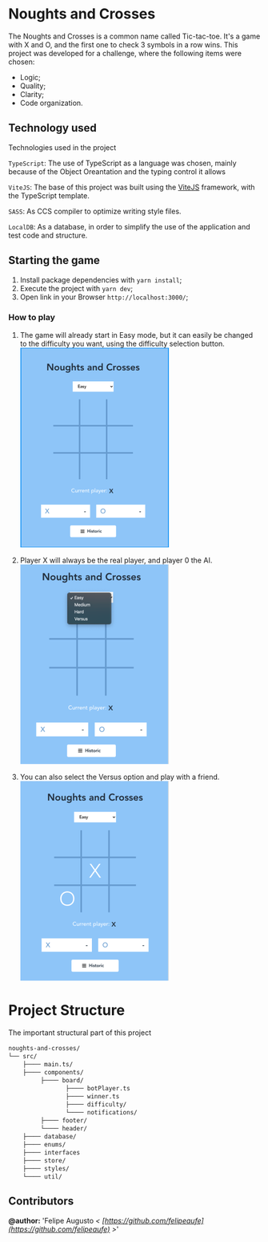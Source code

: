 # Noughts and Crosses

The Noughts and Crosses is a common name called Tic-tac-toe. It's a game with X and O, and the first one to check 3 symbols in a row wins.
This project was developed for a challenge, where the following items were chosen:

* Logic;
* Quality;
* Clarity;
* Code organization.

## Technology used
Technologies used in the project

`TypeScript`: The use of TypeScript as a language was chosen, mainly because of the Object Oreantation and the typing control it allows

`ViteJS`: The base of this project was built using the [ViteJS](https://vitejs.dev/) framework, with the TypeScript template.

`SASS`: As CCS compiler to optimize writing style files.

`LocalDB`: As a database, in order to simplify the use of the application and test code and structure.


## Starting the game

1. Install package dependencies with `yarn install`;
2. Execute the project with `yarn dev`;
3. Open link in your Browser `http://localhost:3000/`;

### How to play

1. The game will already start in Easy mode, but it can easily be changed to the difficulty you want, using the difficulty selection button.
![](https://github.com/felipeaufe/noughts-and-crosses/blob/main/doc/screenshot_1.png?raw=true)


2. Player X will always be the real player, and player 0 the AI.
![](https://github.com/felipeaufe/noughts-and-crosses/blob/main/doc/screenshot_2.png?raw=true)

3. You can also select the Versus option and play with a friend.
![](https://github.com/felipeaufe/noughts-and-crosses/blob/main/doc/screenshot_3.png?raw=true)

# Project Structure

The important structural part of this project

```
noughts-and-crosses/
└── src/
    ├──── main.ts/
    ├──── components/
         ├──── board/
                ├──── botPlayer.ts
                ├──── winner.ts
                ├──── difficulty/
                └──── notifications/
         ├──── footer/
         └──── header/
    ├──── database/
    ├──── enums/
    ├──── interfaces
    ├──── store/
    ├──── styles/
    └──── util/
```

## Contributors

**@author:** 'Felipe Augusto *< [https://github.com/felipeaufe](https://github.com/felipeaufe) >*'
